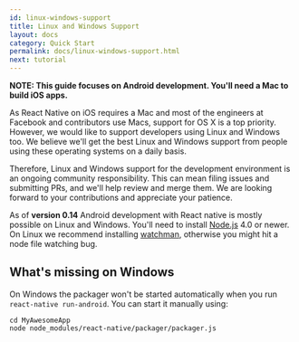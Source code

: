 ```yaml
---
id: linux-windows-support
title: Linux and Windows Support
layout: docs
category: Quick Start
permalink: docs/linux-windows-support.html
next: tutorial
---
```


__NOTE: This guide focuses on Android development. You'll need a Mac to build iOS apps.__

As React Native on iOS requires a Mac and most of the engineers at Facebook and contributors use Macs, support for OS X is a top priority. However, we would like to support developers using Linux and Windows too. We believe we'll get the best Linux and Windows support from people using these operating systems on a daily basis. 

Therefore, Linux and Windows support for the development environment is an ongoing community responsibility. This can mean filing issues and submitting PRs, and we'll help review and merge them. We are looking forward to your contributions and appreciate your patience.

As of **version 0.14** Android development with React native is mostly possible on Linux and Windows. You'll need to install [Node.js](https://nodejs.org/) 4.0 or newer. On Linux we recommend installing [watchman](https://facebook.github.io/watchman/docs/install.html), otherwise you might hit a node file watching bug.

## What's missing on Windows

On Windows the packager won't be started automatically when you run `react-native run-android`. You can start it manually using:
    
    cd MyAwesomeApp
    node node_modules/react-native/packager/packager.js
